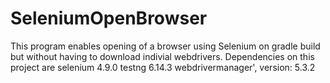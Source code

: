 # SeleniumOpenBrowser
This program enables opening of a browser using Selenium on gradle build but without having to download indivial webdrivers. 
Dependencies on this project are 
  selenium 4.9.0
  testng 6.14.3
  webdrivermanager', version: 5.3.2
